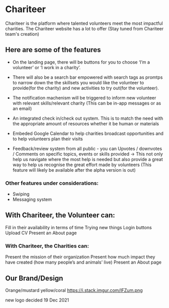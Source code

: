 # Chariteer

Chariteer is the platform where talented volunteers meet the most impactful charities.
The Chariteer website has a lot to offer (Stay tuned from Chariteer team's creation) 

## Here are some of the features

- On the landing page, there will be buttons for you to choose ‘I’m a volunteer’ or ‘I work in a charity’.

- There will also be a search bar empowered with search tags as promtps to narrow down the the skillsets you would like the volunteer to provide(for the charity) and new activities to try out(for the volunteer). 

- The notification machenism will be triggered to inform new volunteer with relevant skills/relevant charity (This can be in-app messages or as an email)

- An integrated check in/check out system. This is to match the need with the appropriate amount of resources whether it be human or materials

- Embeded Google Calendar to help charities broadcast opportunities and to help volunteers plan their visits

- Feedback/review system from all public - you can Upvotes / downvotes / Comments on specific topics, events or skills provided -> This not only help us navigate where the most help is needed but also provide a great way to help us recognise the great effort made by volunteers (This feature will likely be available after the alpha version is out)


### Other features under considerations:
- Swiping 
- Messaging system

## With Chariteer, the Volunteer can:
Fill in their availability in terms of time
Trying new things
Login buttons
Upload CV
Present an About page

### With Chariteer, the Charities can:
Present the mission of their organization
Present how much impact they have created (how many people’s and animals’ live)
Present an About page

## Our Brand/Design
Orange/mustard yellow/coral https://i.stack.imgur.com/lFZum.png 

new logo decided 19 Dec 2021
